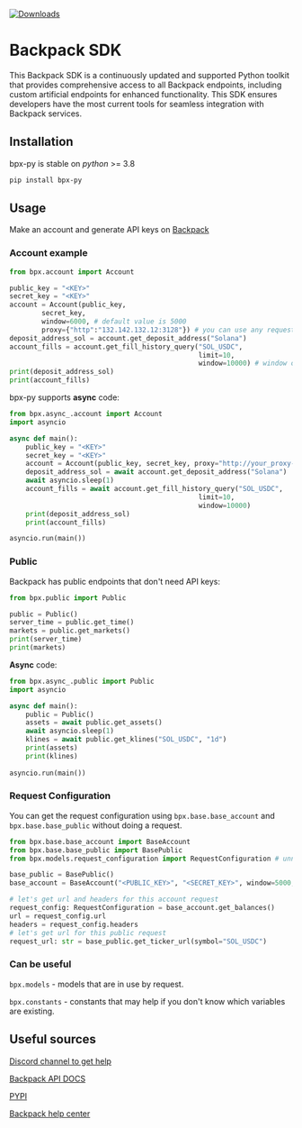 [![Downloads](https://static.pepy.tech/badge/bpx-py)](https://pepy.tech/project/bpx-py)

# Backpack SDK

This Backpack SDK is a continuously updated and supported Python toolkit that provides comprehensive access to all Backpack endpoints, including custom artificial endpoints for enhanced functionality. This SDK ensures developers have the most current tools for seamless integration with Backpack services. 

## Installation

bpx-py is stable on _python_ >= 3.8

```bash
pip install bpx-py
```

## Usage

Make an account and generate API keys on [Backpack](https://backpack.exchange/settings/api-keys)

### Account example

```python
from bpx.account import Account

public_key = "<KEY>"
secret_key = "<KEY>"
account = Account(public_key, 
        secret_key,
        window=6000, # default value is 5000
        proxy={"http":"132.142.132.12:3128"}) # you can use any requests proxy supported by requests
deposit_address_sol = account.get_deposit_address("Solana")
account_fills = account.get_fill_history_query("SOL_USDC", 
                                               limit=10,
                                               window=10000) # window only for this order
print(deposit_address_sol)
print(account_fills)
```

bpx-py supports **async** code:
```python
from bpx.async_.account import Account
import asyncio

async def main():
    public_key = "<KEY>"
    secret_key = "<KEY>"
    account = Account(public_key, secret_key, proxy="http://your_proxy-address:1234")
    deposit_address_sol = await account.get_deposit_address("Solana")
    await asyncio.sleep(1)
    account_fills = await account.get_fill_history_query("SOL_USDC", 
                                               limit=10,
                                               window=10000)
    print(deposit_address_sol)
    print(account_fills)

asyncio.run(main())
```

### Public

Backpack has public endpoints that don't need API keys:

```python
from bpx.public import Public

public = Public() 
server_time = public.get_time()
markets = public.get_markets()
print(server_time)
print(markets)
```
**Async** code:

```python
from bpx.async_.public import Public
import asyncio

async def main():
    public = Public()
    assets = await public.get_assets()
    await asyncio.sleep(1)
    klines = await public.get_klines("SOL_USDC", "1d")
    print(assets)
    print(klines)
    
asyncio.run(main())
```

### Request Configuration

You can get the request configuration using `bpx.base.base_account` and `bpx.base.base_public` without doing a request.

```python
from bpx.base.base_account import BaseAccount
from bpx.base.base_public import BasePublic
from bpx.models.request_configuration import RequestConfiguration # unnecessary

base_public = BasePublic()
base_account = BaseAccount("<PUBLIC_KEY>", "<SECRET_KEY>", window=5000, debug=True)

# let's get url and headers for this account request
request_config: RequestConfiguration = base_account.get_balances()
url = request_config.url
headers = request_config.headers
# let's get url for this public request
request_url: str = base_public.get_ticker_url(symbol="SOL_USDC")
```

### Can be useful 

`bpx.models` - models that are in use by request.

`bpx.constants` - constants that may help if you don't know which variables are existing.

## Useful sources

[Discord channel to get help](https://discord.gg/backpack)

[Backpack API DOCS](https://docs.backpack.exchange)

[PYPI](https://pypi.org/project/bpx-py/)

[Backpack help center](https://support.backpack.exchange)


